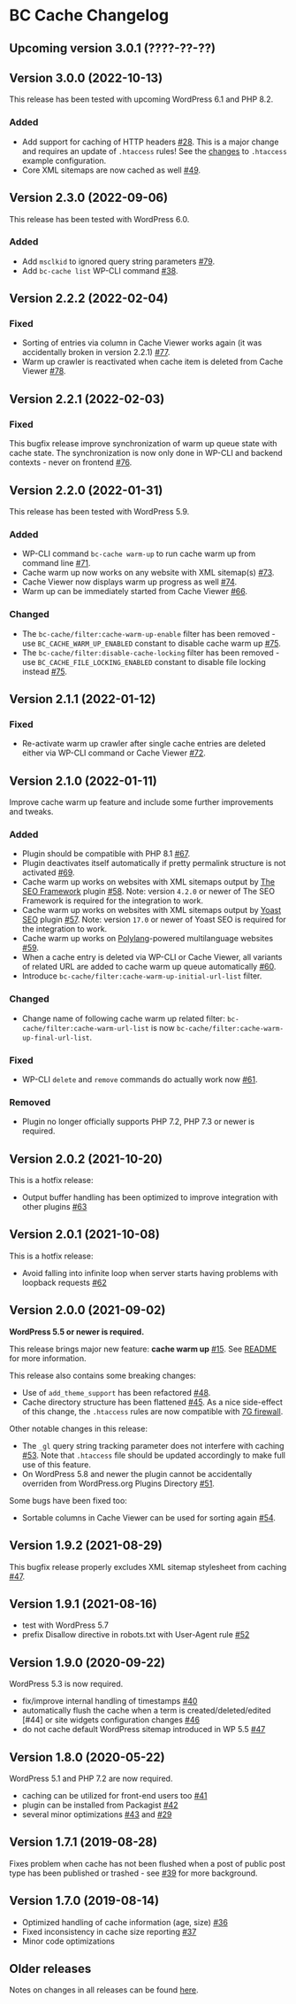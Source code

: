 # BC Cache Changelog

## Upcoming version 3.0.1 (????-??-??)

## Version 3.0.0 (2022-10-13)

This release has been tested with upcoming WordPress 6.1 and PHP 8.2.

### Added

* Add support for caching of HTTP headers [#28](https://github.com/chesio/bc-cache/issues/28). This is a major change and requires an update of `.htaccess` rules! See the [changes](https://github.com/chesio/bc-cache/commit/f3dc91ed7fbafbfeadb39b1b7c86e8cac1a09bea) to `.htaccess` example configuration.
* Core XML sitemaps are now cached as well [#49](https://github.com/chesio/bc-cache/issues/49).

## Version 2.3.0 (2022-09-06)

This release has been tested with WordPress 6.0.

### Added

* Add `msclkid` to ignored query string parameters [#79](https://github.com/chesio/bc-cache/issues/79).
* Add `bc-cache list` WP-CLI command [#38](https://github.com/chesio/bc-cache/issues/38).

## Version 2.2.2 (2022-02-04)

### Fixed

* Sorting of entries via column in Cache Viewer works again (it was accidentally broken in version 2.2.1) [#77](https://github.com/chesio/bc-cache/issues/77).
* Warm up crawler is reactivated when cache item is deleted from Cache Viewer [#78](https://github.com/chesio/bc-cache/issues/78).

## Version 2.2.1 (2022-02-03)

### Fixed

This bugfix release improve synchronization of warm up queue state with cache state. The synchronization is now only done in WP-CLI and backend contexts - never on frontend [#76](https://github.com/chesio/bc-cache/issues/76).

## Version 2.2.0 (2022-01-31)

This release has been tested with WordPress 5.9.

### Added

* WP-CLI command `bc-cache warm-up` to run cache warm up from command line [#71](https://github.com/chesio/bc-cache/issues/71).
* Cache warm up now works on any website with XML sitemap(s) [#73](https://github.com/chesio/bc-cache/issues/73).
* Cache Viewer now displays warm up progress as well [#74](https://github.com/chesio/bc-cache/issues/74).
* Warm up can be immediately started from Cache Viewer [#66](https://github.com/chesio/bc-cache/issues/66).

### Changed

* The `bc-cache/filter:cache-warm-up-enable` filter has been removed - use `BC_CACHE_WARM_UP_ENABLED` constant to disable cache warm up [#75](https://github.com/chesio/bc-cache/issues/75).
* The `bc-cache/filter:disable-cache-locking` filter has been removed - use `BC_CACHE_FILE_LOCKING_ENABLED` constant to disable file locking instead [#75](https://github.com/chesio/bc-cache/issues/75).

## Version 2.1.1 (2022-01-12)

### Fixed

* Re-activate warm up crawler after single cache entries are deleted either via WP-CLI command or Cache Viewer [#72](https://github.com/chesio/bc-cache/issues/72).

## Version 2.1.0 (2022-01-11)

Improve cache warm up feature and include some further improvements and tweaks.

### Added

* Plugin should be compatible with PHP 8.1 [#67](https://github.com/chesio/bc-cache/issues/67).
* Plugin deactivates itself automatically if pretty permalink structure is not activated [#69](https://github.com/chesio/bc-cache/issues/69).
* Cache warm up works on websites with XML sitemaps output by [The SEO Framework](https://wordpress.org/plugins/autodescription/) plugin [#58](https://github.com/chesio/bc-cache/issues/58). Note: version `4.2.0` or newer of The SEO Framework is required for the integration to work.
* Cache warm up works on websites with XML sitemaps output by [Yoast SEO](https://wordpress.org/plugins/wordpress-seo/) plugin [#57](https://github.com/chesio/bc-cache/issues/57). Note: version `17.0` or newer of Yoast SEO is required for the integration to work.
* Cache warm up works on [Polylang](https://wordpress.org/plugins/polylang/)-powered multilanguage websites [#59](https://github.com/chesio/bc-cache/issues/59).
* When a cache entry is deleted via WP-CLI or Cache Viewer, all variants of related URL are added to cache warm up queue automatically [#60](https://github.com/chesio/bc-cache/issues/60).
* Introduce `bc-cache/filter:cache-warm-up-initial-url-list` filter.

### Changed

* Change name of following cache warm up related filter: `bc-cache/filter:cache-warm-url-list` is now `bc-cache/filter:cache-warm-up-final-url-list`.

### Fixed

* WP-CLI `delete` and `remove` commands do actually work now [#61](https://github.com/chesio/bc-cache/issues/61).

### Removed

* Plugin no longer officially supports PHP 7.2, PHP 7.3 or newer is required.

## Version 2.0.2 (2021-10-20)

This is a hotfix release:

* Output buffer handling has been optimized to improve integration with other plugins [#63](https://github.com/chesio/bc-cache/issues/63)

## Version 2.0.1 (2021-10-08)

This is a hotfix release:

* Avoid falling into infinite loop when server starts having problems with loopback requests [#62](https://github.com/chesio/bc-cache/issues/62)

## Version 2.0.0 (2021-09-02)

__WordPress 5.5 or newer is required.__

This release brings major new feature: __cache warm up__ [#15](https://github.com/chesio/bc-cache/issues/15). See [README](README.md#cache-warm-up) for more information.

This release also contains some breaking changes:

* Use of `add_theme_support` has been refactored [#48](https://github.com/chesio/bc-cache/issues/48).
* Cache directory structure has been flattened [#45](https://github.com/chesio/bc-cache/issues/45). As a nice side-effect of this change, the `.htaccess` rules are now compatible with [7G firewall](https://perishablepress.com/7g-firewall/).

Other notable changes in this release:

* The `_gl` query string tracking parameter does not interfere with caching [#53](https://github.com/chesio/bc-cache/issues/53). Note that `.htaccess` file should be updated accordingly to make full use of this feature.
* On WordPress 5.8 and newer the plugin cannot be accidentally overriden from WordPress.org Plugins Directory [#51](https://github.com/chesio/bc-cache/issues/51).

Some bugs have been fixed too:

* Sortable columns in Cache Viewer can be used for sorting again [#54](https://github.com/chesio/bc-cache/issues/54).

## Version 1.9.2 (2021-08-29)

This bugfix release properly excludes XML sitemap stylesheet from caching [#47](https://github.com/chesio/bc-cache/issues/47).

## Version 1.9.1 (2021-08-16)

* test with WordPress 5.7
* prefix Disallow directive in robots.txt with User-Agent rule [#52](https://github.com/chesio/bc-cache/issues/52)

## Version 1.9.0 (2020-09-22)

WordPress 5.3 is now required.

* fix/improve internal handling of timestamps [#40](https://github.com/chesio/bc-cache/issues/40)
* automatically flush the cache when a term is created/deleted/edited [#44] or site widgets configuration changes [#46](https://github.com/chesio/bc-cache/issues/46)
* do not cache default WordPress sitemap introduced in WP 5.5 [#47](https://github.com/chesio/bc-cache/issues/47)

## Version 1.8.0 (2020-05-22)

WordPress 5.1 and PHP 7.2 are now required.

* caching can be utilized for front-end users too [#41](https://github.com/chesio/bc-cache/issues/41)
* plugin can be installed from Packagist [#42](https://github.com/chesio/bc-cache/issues/42)
* several minor optimizations [#43](https://github.com/chesio/bc-cache/issues/43) and [#29](https://github.com/chesio/bc-cache/issues/29)

## Version 1.7.1 (2019-08-28)

Fixes problem when cache has not been flushed when a post of public post type has been published or trashed - see [#39](https://github.com/chesio/bc-cache/issues/39) for more background.

## Version 1.7.0 (2019-08-14)

* Optimized handling of cache information (age, size) [#36](https://github.com/chesio/bc-cache/issues/36)
* Fixed inconsistency in cache size reporting [#37](https://github.com/chesio/bc-cache/issues/37)
* Minor code optimizations

## Older releases

Notes on changes in all releases can be found [here](https://github.com/chesio/bc-cache/releases).
